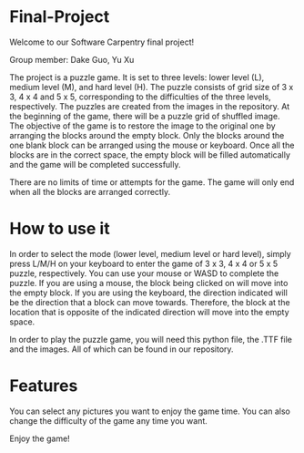 # Final-Project
Welcome to our Software Carpentry final project!

Group member: Dake Guo, Yu Xu


The project is a puzzle game. 
It is set to three levels: lower level (L), medium level (M), and hard level (H). 
The puzzle consists of grid size of 3 x 3, 4 x 4 and 5 x 5, corresponding to the difficulties of the three levels, respectively.
The puzzles are created from the images in the repository. 
At the beginning of the game, there will be a puzzle grid of shuffled image. 
The objective of the game is to restore the image to the original one by arranging the blocks around the empty block.
Only the blocks around the one blank block can be arranged using the mouse or keyboard.
Once all the blocks are in the correct space, the empty block will be filled automatically and the game will be completed successfully.

There are no limits of time or attempts for the game. The game will only end when all the blocks are arranged correctly. 



# How to use it

In order to select the mode (lower level, medium level or hard level), simply press L/M/H on your keyboard to enter the game of 3 x 3, 4 x 4 or 5 x 5 puzzle, respectively. 
You can use your mouse or WASD to complete the puzzle. If you are using a mouse, the block being clicked on will move into the empty block. If you are using the keyboard, the direction indicated will be the direction that a block can move towards. Therefore, the block at the location that is opposite of the indicated direction will move into the empty space. 

In order to play the puzzle game, you will need this python file, the .TTF file and the images. All of which can be found in our repository. 

# Features

You can select any pictures you want to enjoy the game time.
You can also change the difficulty of the game any time you want.

Enjoy the game!


